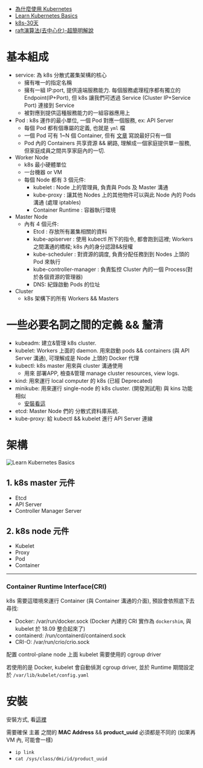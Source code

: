 - [為什麼使用 Kubernetes](https://blog.gcp.expert/kubernetes-gke-introduction/)
- [Learn Kubernetes Basics](https://kubernetes.io/docs/tutorials/kubernetes-basics/)
- [k8s-30天](https://ithelp.ithome.com.tw/articles/10192401)
- [raft演算法(去中心化)-超簡明解說](http://thesecretlivesofdata.com/raft/)

# 基本組成

- service: 為 k8s 分散式叢集架構的核心
  - 擁有唯一的指定名稱
  - 擁有一組 IP:port, 提供遠端服務能力. 每個服務處理程序都有獨立的 Endpoint(IP+Port), 但 k8s 讓我們可透過 Service (Cluster IP+Service Port) 連接到 Service
  - 被對應到提供這種服務能力的一組容器應用上
- Pod : k8s 運作的最小單位, 一個 Pod 對應一個服務, ex: API Server
  - 每個 Pod 都有個專屬的定義, 也就是 `yml` 檔
  - 一個 Pod 可有 1~N 個 Container, 但有 [文章](https://medium.com/@C.W.Hu/kubernetes-basic-concept-tutorial-e033e3504ec0) 寫說最好只有一個
  - Pod 內的 Containers 共享資源 && 網路, 理解成一個家庭提供單一服務, 但家庭成員之間共享家庭內的一切.
- Worker Node
  - k8s 最小硬體單位
  - 一台機器 or VM
  - 每個 Node 都有 3 個元件:
    - kubelet : Node 上的管理員, 負責與 Pods 及 Master 溝通
    - kube-proxy : 讓其他 Nodes 上的其他物件可以與此 Node 內的 Pods 溝通 (處理 iptables)
    - Container Runtime : 容器執行環境
- Master Node
  - 內有 4 個元件:
    - Etcd : 存放所有叢集相關的資料
    - kube-apiserver : 使用 kubectl 所下的指令, 都會跑到這裡; Workers 之間溝通的橋樑; k8s 內的身分認證&&授權
    - kube-scheduler : 對資源的調度, 負責分配任務到到 Nodes 上頭的 Pod 來執行
    - kube-controller-manager : 負責監控 Cluster 內的一個 Process(對於各個資源的管理器)
    - DNS: 紀錄啟動 Pods 的位址
- Cluster
  - k8s 架構下的所有 Workers && Masters


# 一些必要名詞之間的定義 && 釐清

- kubeadm: 建立&管理 k8s cluster.
- kubelet: Workers 上面的 daemon. 用來啟動 pods && containers (與 API Server 溝通), 可理解成是 Node 上頭的 Docker 代理
- kubectl: k8s master 用來與 cluster 溝通使用
  - 用來 部署APP, 檢查&管理 manage cluster resources, view logs.
- kind: 用來運行 local computer 的 k8s (已經 Deprecated)
- minikube: 用來運行 single-node 的 k8s cluster. (開發測試用) 與 kins 功能相似
  - [安裝看這](https://minikube.sigs.k8s.io/docs/start/)
- etcd: Master Node 們的 分散式資料庫系統.
- kube-proxy: 給 kubectl && kubelet 進行 API Server 連線


# 架構

![Learn Kubernetes Basics](../img/k8s_arch-1024x437.png)

## 1. k8s master 元件

- Etcd
- API Server
- Controller Manager Server

## 2. k8s node 元件

- Kubelet
- Proxy
- Pod
- Container

---


### Container Runtime Interface(CRI)

k8s 需要這環境來運行 Container (與 Container 溝通的介面), 預設會依照底下去尋找:

- Docker: /var/run/docker.sock  (Docker 內建的 CRI 實作為 `dockershim`, 與 kubelet 於 18.09 整合起來了)
- containerd: /run/containerd/containerd.sock
- CRI-O: /var/run/crio/crio.sock

配置 control-plane node 上面 kubelet 需要使用的 cgroup driver

若使用的是 Docker, kubelet 會自動偵測 cgroup driver, 並於 Runtime 期間設定於 `/var/lib/kubelet/config.yaml`


# 安裝

安裝方式, 看[這裡](https://github.com/cool21540125/documentation-notes/blob/master/linux/install/installCentOS7.md#install-k8s)

需要確保 主叢 之間的 **MAC Address** && **product_uuid** 必須都是不同的 (如果再 VM 內, 可能會一樣)

- `ip link`
- `cat /sys/class/dmi/id/product_uuid`

